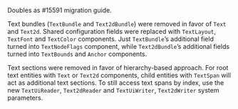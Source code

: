 Doubles as #15591 migration guide.

Text bundles (`TextBundle` and `Text2dBundle`) were removed in favor of `Text` and `Text2d`.
Shared configuration fields were replaced with `TextLayout`, `TextFont` and `TextColor` components.
Just `TextBundle`’s additional field turned into `TextNodeFlags` component,
while `Text2dBundle`’s additional fields turned into `TextBounds` and `Anchor` components.

Text sections were removed in favor of hierarchy-based approach.
For root text entities with `Text` or `Text2d` components, child entities with `TextSpan` will act as additional text sections.
To still access text spans by index, use the new `TextUiReader`, `Text2dReader` and `TextUiWriter`, `Text2dWriter` system parameters.
